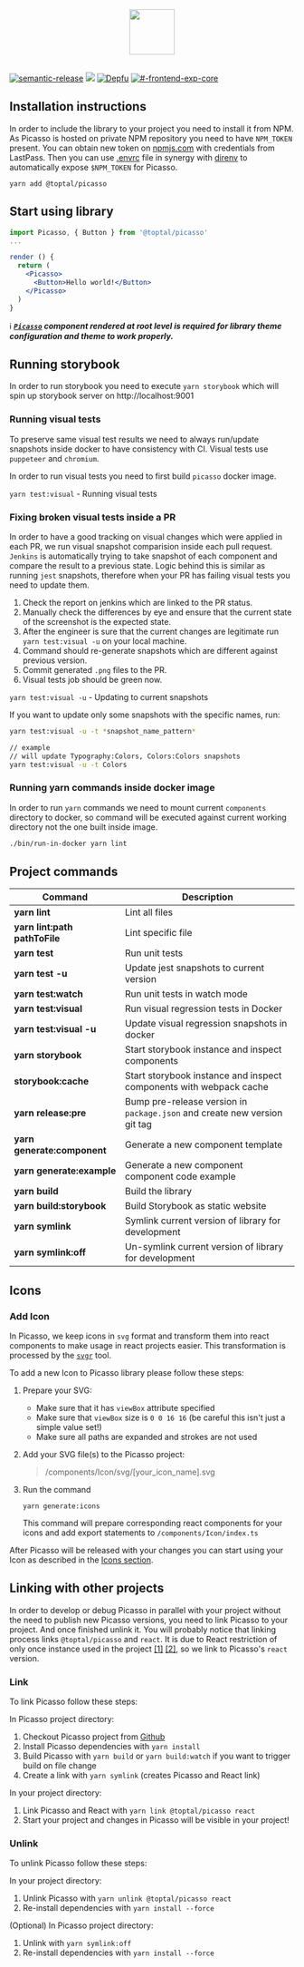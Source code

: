 <div align="center"><img src="https://user-images.githubusercontent.com/437214/54037817-b4da1800-41c7-11e9-81f5-59ed43e38500.png" height="80px" /></div>

<br/>

[![semantic-release](https://img.shields.io/badge/%20%20%F0%9F%93%A6%F0%9F%9A%80-semantic--release-e10079.svg)](https://github.com/semantic-release/semantic-release)
[![](https://img.shields.io/badge/npm-1.9.3-brightgreen.svg)](https://www.npmjs.com/package/@toptal/picasso)
[![Depfu](https://badges.depfu.com/badges/5334b0c5b6255a3e8b0199b2a5411667/count.svg)](https://depfu.com/repos/toptal/picasso?project_id=7646)
[![#-frontend-exp-core](https://img.shields.io/badge/slack-%23--frontend--exp--core-green.svg)](https://toptal-core.slack.com/app_redirect?channel=CERF5NHT3)

## Installation instructions

In order to include the library to your project you need to install it from NPM. As Picasso is hosted on private NPM repository you need to have `NPM_TOKEN` present. You can obtain new token on [npmjs.com](https://www.npmjs.com/settings/talbot/tokens) with credentials from LastPass. Then you can use [.envrc](.envrc.example) file in synergy with [direnv](https://direnv.net/) to automatically expose `$NPM_TOKEN` for Picasso.

```
yarn add @toptal/picasso
```

## Start using library

```jsx
import Picasso, { Button } from '@toptal/picasso'
...

render () {
  return (
    <Picasso>
      <Button>Hello world!</Button>
    </Picasso>
  )
}
```

ℹ️ **_[`Picasso`](/?path=/story/components-folder--picasso) component rendered at root level is required for library theme configuration and theme to work properly._**


## Running storybook

In order to run storybook you need to execute `yarn storybook` which will spin up storybook server on http://localhost:9001

### Running visual tests

To preserve same visual test results we need to always run/update snapshots inside docker to have consistency with CI. Visual tests use `puppeteer` and `chromium`.

In order to run visual tests you need to first build `picasso` docker image.

`yarn test:visual` - Running visual tests

### Fixing broken visual tests inside a PR

In order to have a good tracking on visual changes which were applied in each PR, we run visual snapshot comparision inside each pull request. `Jenkins` is automatically trying to take snapshot of each component and compare the result to a previous state. Logic behind this is similar as running `jest` snapshots, therefore when your PR has failing visual tests you need to update them.

1. Check the report on jenkins which are linked to the PR status.
2. Manually check the differences by eye and ensure that the current state of the screenshot is the expected state.
3. After the engineer is sure that the current changes are legitimate run `yarn test:visual -u` on your local machine.
4. Command should re-generate snapshots which are different against previous version.
5. Commit generated `.png` files to the PR.
6. Visual tests job should be green now.

`yarn test:visual -u` - Updating to current snapshots

If you want to update only some snapshots with the specific names, run:
```bash
yarn test:visual -u -t *snapshot_name_pattern*

// example
// will update Typography:Colors, Colors:Colors snapshots
yarn test:visual -u -t Colors

```

### Running yarn commands inside docker image

In order to run `yarn` commands we need to mount current `components` directory to docker, so command will be executed against current working directory not the one built inside image.

```bash
./bin/run-in-docker yarn lint
```

## Project commands

| Command                       | Description                                                               |
| ----------------------------- | ------------------------------------------------------------------------- |
| **yarn lint**                 | Lint all files                                                            |
| **yarn lint:path pathToFile** | Lint specific file                                                        |
| **yarn test**                 | Run unit tests                                                            |
| **yarn test -u**              | Update jest snapshots to current version                                  |
| **yarn test:watch**           | Run unit tests in watch mode                                              |
| **yarn test:visual**          | Run visual regression tests in Docker                                     |
| **yarn test:visual -u**       | Update visual regression snapshots in docker                              |
| **yarn storybook**            | Start storybook instance and inspect components                           |
| **storybook:cache**           | Start storybook instance and inspect components with webpack cache        |
| **yarn release:pre**          | Bump pre-release version in `package.json` and create new version git tag |
| **yarn generate:component**   | Generate a new component template                                         |
| **yarn generate:example**     | Generate a new component component code example                           |
| **yarn build**                | Build the library                                                         |
| **yarn build:storybook**      | Build Storybook as static website                                         |
| **yarn symlink**              | Symlink current version of library for development                        |
| **yarn symlink:off**          | Un-symlink current version of library for development                     |

## Icons

### Add Icon

In Picasso, we keep icons in `svg` format and transform them into react components to make usage in react projects easier. This transformation is processed by the [`svgr`](https://github.com/smooth-code/svgr) tool.

To add a new Icon to Picasso library please follow these steps:

1. Prepare your SVG:
   - Make sure that it has `viewBox` attribute specified
   - Make sure that `viewBox` size is `0 0 16 16` (be careful this isn't just a simple value set!)
   - Make sure all paths are expanded and strokes are not used
2. Add your SVG file(s) to the Picasso project:
   > /components/Icon/svg/[your_icon_name].svg
3. Run the command

   ```
   yarn generate:icons
   ```

   This command will prepare corresponding react components for your icons
   and add export statements to `/components/Icon/index.ts`

After Picasso will be released with your changes you can start using your Icon as described in the [Icons section](https://picasso.toptal.net/?path=/story/components-folder--icon#icon).

## Linking with other projects

In order to develop or debug Picasso in parallel with your project without the need to publish new Picasso versions, you need to link Picasso to your project. And once finished unlink it.
You will probably notice that linking process links `@toptal/picasso` and `react`. It is due to React restriction of only once instance used in the project [[1]](https://github.com/facebook/react/issues/14257#issuecomment-439967377) [[2]](https://github.com/facebook/react/issues/13991#issuecomment-463486871), so we link to Picasso's `react` version.

### Link

To link Picasso follow these steps:

In Picasso project directory:

1. Checkout Picasso project from [Github](https://github.com/toptal/picasso)
2. Install Picasso dependencies with `yarn install`
3. Build Picasso with `yarn build` or `yarn build:watch` if you want to trigger build on file change
4. Create a link with `yarn symlink` (creates Picasso and React link)

In your project directory:

1. Link Picasso and React with `yarn link @toptal/picasso react`
2. Start your project and changes in Picasso will be visible in your project!

### Unlink

To unlink Picasso follow these steps:

In your project directory:

1. Unlink Picasso with `yarn unlink @toptal/picasso react`
2. Re-install dependencies with `yarn install --force`

(Optional) In Picasso project directory:

1. Unlink with `yarn symlink:off`
2. Re-install dependencies with `yarn install --force`

